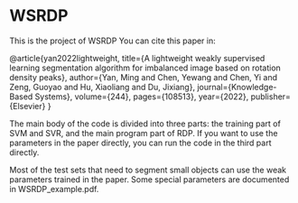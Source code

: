 # WSRDP
This is the project of WSRDP
You can cite this paper in:

@article{yan2022lightweight,
  title={A lightweight weakly supervised learning segmentation algorithm for imbalanced image based on rotation density peaks},
  author={Yan, Ming and Chen, Yewang and Chen, Yi and Zeng, Guoyao and Hu, Xiaoliang and Du, Jixiang},
  journal={Knowledge-Based Systems},
  volume={244},
  pages={108513},
  year={2022},
  publisher={Elsevier}
}

The main body of the code is divided into three parts: the training part of SVM and SVR, and the main program part of RDP. If you want to use the parameters in the paper directly, you can run the code in the third part directly.

Most of the test sets that need to segment small objects can use the weak parameters trained in the paper. Some special parameters are documented in WSRDP_example.pdf.
